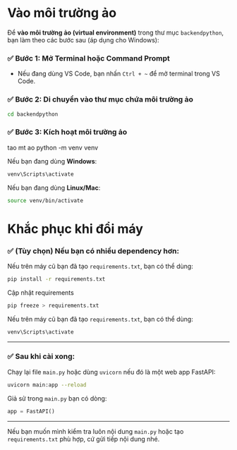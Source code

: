 # Vào môi trường ảo

Để **vào môi trường ảo (virtual environment)** trong thư mục `backendpython`, bạn làm theo các bước sau (áp dụng cho Windows):

### ✅ Bước 1: Mở Terminal hoặc Command Prompt

* Nếu đang dùng VS Code, bạn nhấn `Ctrl + ~` để mở terminal trong VS Code.

### ✅ Bước 2: Di chuyển vào thư mục chứa môi trường ảo

```bash
cd backendpython
```

### ✅ Bước 3: Kích hoạt môi trường ảo
tao mt ao
python -m venv venv

Nếu bạn đang dùng **Windows**:

```bash
venv\Scripts\activate
```

Nếu bạn đang dùng **Linux/Mac**:

```bash
source venv/bin/activate
```


# Khắc phục khi đổi máy

### ✅ (Tùy chọn) Nếu bạn có nhiều dependency hơn:

Nếu trên máy cũ bạn đã tạo `requirements.txt`, bạn có thể dùng:

``` bash
pip install -r requirements.txt
``` 

Cập nhật requirements

``` bash
pip freeze > requirements.txt
```

Nếu trên máy cũ bạn đã tạo `requirements.txt`, bạn có thể dùng:

```bash
venv\Scripts\activate
```

---

### ✅ Sau khi cài xong:

Chạy lại file `main.py` hoặc dùng `uvicorn` nếu đó là một web app FastAPI:

```bash
uvicorn main:app --reload
```

Giả sử trong `main.py` bạn có dòng:

```python
app = FastAPI()
```

---

Nếu bạn muốn mình kiểm tra luôn nội dung `main.py` hoặc tạo `requirements.txt` phù hợp, cứ gửi tiếp nội dung nhé.

